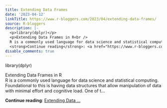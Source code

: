```yaml
---
title: Extending Data Frames
date: '2023-04-12'
linkTitle: https://www.r-bloggers.com/2023/04/extending-data-frames/
source: R-bloggers
description: |-
  <p>library(dplyr)</p>
  <p>Extending Data Frames in R<br />
  R is a commonly used language for data science and statistical computing. Foundational to this is having data structures that allow manipulation of data with minimal effort and cognitive load. One of t...</p>
  <strong>Continue reading</strong>: <a href="https://www.r-bloggers.com/2023/04/extending-data-frames/">Extending Data ...
disable_comments: true
---
```

<p>library(dplyr)</p>
<p>Extending Data Frames in R<br />
R is a commonly used language for data science and statistical computing. Foundational to this is having data structures that allow manipulation of data with minimal effort and cognitive load. One of t...</p>
<strong>Continue reading</strong>: <a href="https://www.r-bloggers.com/2023/04/extending-data-frames/">Extending Data ...